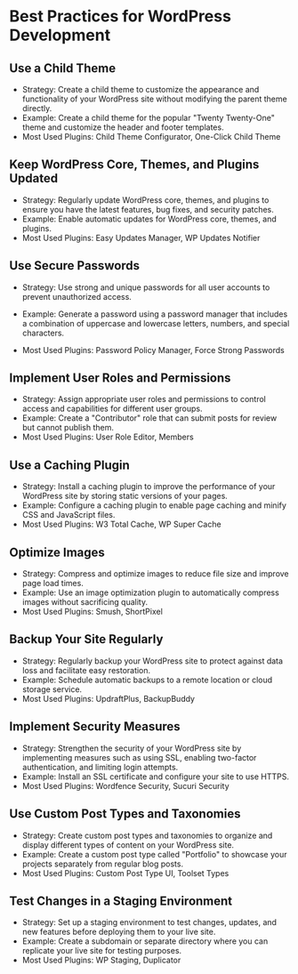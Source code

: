 # Best Practices for WordPress Development

## Use a Child Theme
- Strategy: Create a child theme to customize the appearance and functionality of your WordPress site without modifying the parent theme directly.
- Example: Create a child theme for the popular "Twenty Twenty-One" theme and customize the header and footer templates.
- Most Used Plugins: Child Theme Configurator, One-Click Child Theme

## Keep WordPress Core, Themes, and Plugins Updated
- Strategy: Regularly update WordPress core, themes, and plugins to ensure you have the latest features, bug fixes, and security patches.
- Example: Enable automatic updates for WordPress core, themes, and plugins.
- Most Used Plugins: Easy Updates Manager, WP Updates Notifier

## Use Secure Passwords
- Strategy: Use strong and unique passwords for all user accounts to prevent unauthorized access.

- Example: Generate a password using a password manager that includes a combination of uppercase and lowercase letters, numbers, and special characters.
- Most Used Plugins: Password Policy Manager, Force Strong Passwords

## Implement User Roles and Permissions
- Strategy: Assign appropriate user roles and permissions to control access and capabilities for different user groups.
- Example: Create a "Contributor" role that can submit posts for review but cannot publish them.
- Most Used Plugins: User Role Editor, Members

## Use a Caching Plugin
- Strategy: Install a caching plugin to improve the performance of your WordPress site by storing static versions of your pages.
- Example: Configure a caching plugin to enable page caching and minify CSS and JavaScript files.
- Most Used Plugins: W3 Total Cache, WP Super Cache

## Optimize Images
- Strategy: Compress and optimize images to reduce file size and improve page load times.
- Example: Use an image optimization plugin to automatically compress images without sacrificing quality.
- Most Used Plugins: Smush, ShortPixel

## Backup Your Site Regularly
- Strategy: Regularly backup your WordPress site to protect against data loss and facilitate easy restoration.
- Example: Schedule automatic backups to a remote location or cloud storage service.
- Most Used Plugins: UpdraftPlus, BackupBuddy

## Implement Security Measures
- Strategy: Strengthen the security of your WordPress site by implementing measures such as using SSL, enabling two-factor authentication, and limiting login attempts.
- Example: Install an SSL certificate and configure your site to use HTTPS.
- Most Used Plugins: Wordfence Security, Sucuri Security

## Use Custom Post Types and Taxonomies
- Strategy: Create custom post types and taxonomies to organize and display different types of content on your WordPress site.
- Example: Create a custom post type called "Portfolio" to showcase your projects separately from regular blog posts.
- Most Used Plugins: Custom Post Type UI, Toolset Types

## Test Changes in a Staging Environment
- Strategy: Set up a staging environment to test changes, updates, and new features before deploying them to your live site.
- Example: Create a subdomain or separate directory where you can replicate your live site for testing purposes.
- Most Used Plugins: WP Staging, Duplicator